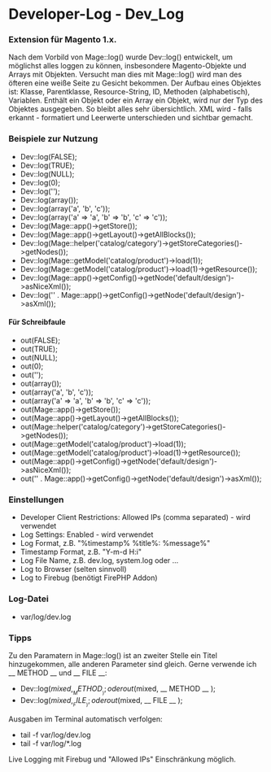 # Developer-Log - Dev_Log

### Extension für Magento 1.x.

Nach dem Vorbild von Mage::log() wurde Dev::log() entwickelt, um möglichst alles loggen zu können, insbesondere Magento-Objekte und Arrays mit Objekten.
Versucht man dies mit Mage::log() wird man des öfteren eine weiße Seite zu Gesicht bekommen.
Der Aufbau eines Objektes ist: Klasse, Parentklasse, Resource-String, ID, Methoden (alphabetisch), Variablen.
Enthält ein Objekt oder ein Array ein Objekt, wird nur der Typ des Objektes ausgegeben. So bleibt alles sehr übersichtlich.
XML wird - falls erkannt - formatiert und Leerwerte unterschieden und sichtbar gemacht.


### Beispiele zur Nutzung

* Dev::log(FALSE);
* Dev::log(TRUE);
* Dev::log(NULL);
* Dev::log(0);
* Dev::log('');
* Dev::log(array());
* Dev::log(array('a', 'b', 'c'));
* Dev::log(array('a' => 'a', 'b' => 'b', 'c' => 'c'));
* Dev::log(Mage::app()->getStore());
* Dev::log(Mage::app()->getLayout()->getAllBlocks());
* Dev::log(Mage::helper('catalog/category')->getStoreCategories()->getNodes());       
* Dev::log(Mage::getModel('catalog/product')->load(1));
* Dev::log(Mage::getModel('catalog/product')->load(1)->getResource());
* Dev::log(Mage::app()->getConfig()->getNode('default/design')->asNiceXml());
* Dev::log('<?xml version="1.0"?>' . Mage::app()->getConfig()->getNode('default/design')->asXml());

#### Für Schreibfaule

* out(FALSE);
* out(TRUE);
* out(NULL);
* out(0);
* out('');
* out(array());
* out(array('a', 'b', 'c'));
* out(array('a' => 'a', 'b' => 'b', 'c' => 'c'));
* out(Mage::app()->getStore());
* out(Mage::app()->getLayout()->getAllBlocks());
* out(Mage::helper('catalog/category')->getStoreCategories()->getNodes());       
* out(Mage::getModel('catalog/product')->load(1));
* out(Mage::getModel('catalog/product')->load(1)->getResource());
* out(Mage::app()->getConfig()->getNode('default/design')->asNiceXml());
* out('<?xml version="1.0"?>' . Mage::app()->getConfig()->getNode('default/design')->asXml());


### Einstellungen

* Developer Client Restrictions: Allowed IPs (comma separated) - wird verwendet
* Log Settings: Enabled - wird verwendet
* Log Format, z.B. "%timestamp% %title%: %message%"
* Timestamp Format, z.B. "Y-m-d H:i"
* Log File Name, z.B. dev.log, system.log oder ...
* Log to Browser (selten sinnvoll)
* Log to Firebug (benötigt FirePHP Addon)


### Log-Datei

* var/log/dev.log


### Tipps

Zu den Paramatern in Mage::log() ist an zweiter Stelle ein Titel hinzugekommen, alle anderen Parameter sind gleich. Gerne verwende ich __ METHOD __ und __ FILE __:
* Dev::log($mixed, __ METHOD __ ); oder out($mixed, __ METHOD __ );
* Dev::log($mixed, __ FILE __ ); oder out($mixed, __ FILE __ );

Ausgaben im Terminal automatisch verfolgen:
* tail -f var/log/dev.log
* tail -f var/log/*.log

Live Logging mit Firebug und "Allowed IPs" Einschränkung möglich.

